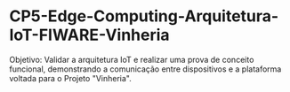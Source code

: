 # CP5-Edge-Computing-Arquitetura-IoT-FIWARE-Vinheria
Objetivo: Validar a arquitetura IoT e realizar uma prova de conceito funcional, demonstrando a comunicação entre dispositivos e a plataforma voltada para o Projeto "Vinheria".
